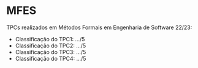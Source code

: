 # MFES

TPCs realizados em Métodos Formais em Engenharia de Software 22/23:

- Classificação do TPC1: .../5
- Classificação do TPC2: .../5
- Classificação do TPC3: .../5
- Classificação do TPC4: .../5
